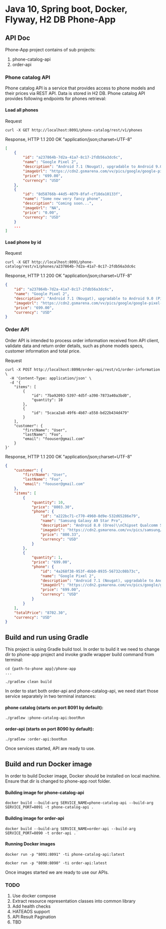 # Java 10, Spring boot, Docker, Flyway, H2 DB Phone-App

## API Doc

Phone-App project contains of sub projects:

1) phone-catalog-api
2) order-api

### Phone catalog API

Phone catalog API is a service that provides access to phone models and their prices via REST API. Data is stored in H2 DB.
Phone catalog API provides following endpoints for phones retrieval:

#### Load all phones

Request

```
curl -X GET http://localhost:8091/phone-catalog/rest/v1/phones
```

Response, HTTP 1.1 200 OK "application/json;charset=UTF-8"

```json
[
    {
        "id": "a237864b-7d2a-41a7-8c17-2fdb56a3dc6c",
        "name": "Google Pixel 2",
        "description": "Android 7.1 (Nougat), upgradable to Android 9.0 (Pie) Chipset\\nQualcomm MSM8996 Snapdragon 821 (14 nm) CPU\\nQuad-core (2x2.15 GHz Kryo & 2x1.6 GHz Kryo)GPU Adreno 530",
        "imageUrl": "https://cdn2.gsmarena.com/vv/pics/google/google-pixel-xl-2.jpg",
        "price": "699.00",
        "currency": "USD"
    },
    {
        "id": "8d58766b-44d5-4079-8faf-cf10da10133f",
        "name": "Some new very fancy phone",
        "description": "Coming soon...",
        "imageUrl": "NA",
        "price": "0.00",
        "currency": "USD"
    }
    ...
]
```

#### Load phone by id

Request

```
curl -X GET http://localhost:8091/phone-catalog/rest/v1/phones/a237864b-7d2a-41a7-8c17-2fdb56a3dc6c
```

Response, HTTP 1.1 200 OK "application/json;charset=UTF-8"

```json
{
    "id": "a237864b-7d2a-41a7-8c17-2fdb56a3dc6c",
    "name": "Google Pixel 2",
    "description": "Android 7.1 (Nougat), upgradable to Android 9.0 (Pie) Chipset\\nQualcomm MSM8996 Snapdragon 821 (14 nm) CPU\\nQuad-core (2x2.15 GHz Kryo & 2x1.6 GHz Kryo)GPU Adreno 530",
    "imageUrl": "https://cdn2.gsmarena.com/vv/pics/google/google-pixel-xl-2.jpg",
    "price": "699.00",
    "currency": "USD"
}
```


### Order API

Order API is intended to process order information received from API client, validate data and return order details, such as phone models specs, customer information and total price.

Request
```
curl -X POST http://localhost:8090/order-api/rest/v1/order-information \
  -H 'Content-Type: application/json' \
  -d '{
    "items": [
        {
            "id": "7ba92093-5397-4d5f-a398-7873a40a3bd0",
            "quantity": 10
        },
        {
            "id": "5caca2a8-49f6-4b87-a558-bd22b434d479"
        }
    ],
    "customer": {
        "firstName": "User",
        "lastName": "Foo",
        "email": "foouser@gmail.com"
    }
}'
```


Response, HTTP 1.1 200 OK "application/json;charset=UTF-8"
```json
{
    "customer": {
        "firstName": "User",
        "lastName": "Foo",
        "email": "foouser@gmail.com"
    },
    "items": [
        {
            "quantity": 10,
            "price": "8003.30",
            "phone": {
                "id": "a222bc71-c770-4960-8d9e-532d65286e79",
                "name": "Samsung Galaxy A9 Star Pro",
                "description": "Android 8.0 (Oreo)\\nChipset Qualcomm SDM660 Snapdragon 660 (14 nm)\\nOcta-core (4x2.2 GHz Kryo 260 & 4x1.8 GHz Kryo 260)\\nGPU Adreno 512\\nCard slot microSD, up to 512 GB (dedicated slot)\\n128 GB, 6/8 GB RAM",
                "imageUrl": "https://cdn2.gsmarena.com/vv/pics/samsung/samsung-galaxy-a9-2018-1.jpg",
                "price": "800.33",
                "currency": "USD"
            }
        },
        {
            "quantity": 1,
            "price": "699.00",
            "phone": {
                "id": "4a268f38-953f-4bb0-8935-56732c08b73c",
                "name": "Google Pixel 2",
                "description": "Android 7.1 (Nougat), upgradable to Android 9.0 (Pie) Chipset\\nQualcomm MSM8996 Snapdragon 821 (14 nm) CPU\\nQuad-core (2x2.15 GHz Kryo & 2x1.6 GHz Kryo)GPU Adreno 530",
                "imageUrl": "https://cdn2.gsmarena.com/vv/pics/google/google-pixel-xl-2.jpg",
                "price": "699.00",
                "currency": "USD"
            }
        }
    ],
    "totalPrice": "8702.30",
    "currency": "USD"
}
```


## Build and run using Gradle

This project is using Gradle build tool. In order to build it we need to change dir to phone-app project and invoke gradle wrapper build command from terminal:

```
cd {path-to-phone app}/phone-app
...

./gradlew clean build

```

In order to start both order-api and phone-catalog-api, we need start those service separately in two terminal instances:

#### phone catalog (starts on port 8091 by default):

```
./gradlew :phone-catalog-api:bootRun

```

#### order-api (starts on port 8090 by default):

```
./gradlew :order-api:bootRun

```

Once services started, API are ready to use.

## Build and run Docker image

In order to build Docker image, Docker should be installed on local machine. Ensure that dir is changed to phone-app root folder.

#### Building image for phone-catalog-api

```
docker build --build-arg SERVICE_NAME=phone-catalog-api --build-arg SERVICE_PORT=8091 -t phone-catalog-api .

```

#### Building image for order-api

```
docker build --build-arg SERVICE_NAME=order-api --build-arg SERVICE_PORT=8090 -t order-api .

```

#### Running Docker images

```
docker run -p "8091:8091" -ti phone-catalog-api:latest
```

```
docker run -p "8090:8090" -ti order-api:latest
```

Once images started we are ready to use our APIs.

### TODO
1. Use docker compose
2. Extract resource representation classes into common library
3. Add health checks
4. HATEAOS support
5. API Result Pagination
6. TBD
